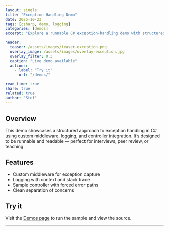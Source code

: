 ```yaml
---
layout: single
title: "Exception Handling Demo"
date: 2025-10-23
tags: [csharp, demo, logging]
categories: [demos]
excerpt: "Explore a runnable C# exception-handling demo with structured logging and controller logic."

header:
  teaser: /assets/images/teaser-exception.png
  overlay_image: /assets/images/overlay-exception.jpg
  overlay_filter: 0.3
  caption: "Live demo available"
  actions:
    - label: "Try it"
      url: "/demos/"

read_time: true
share: true
related: true
author: "Stef"
---
```


## Overview

This demo showcases a structured approach to exception handling in C# using custom middleware, logging, and controller integration. It’s designed to be runnable and readable — perfect for interviews, peer review, or teaching.

## Features

- Custom middleware for exception capture  
- Logging with context and stack trace  
- Sample controller with forced error paths  
- Clean separation of concerns

## Try it

Visit the [Demos page](/demos/) to run the sample and view the source.

---